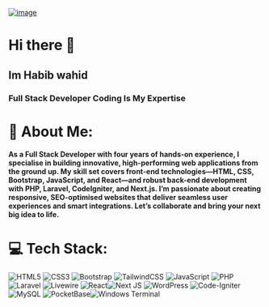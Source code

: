 [![image](https://github.com/user-attachments/assets/e647034a-3904-4a97-aaba-f96023b0151c)](https://media4.giphy.com/media/v1.Y2lkPTc5MGI3NjExZGQ4anJ2Zm1tOHc5dTVtaXB5a2w2cnc2NDNhYTNvZmloZXRlcHFheiZlcD12MV9pbnRlcm5hbF9naWZfYnlfaWQmY3Q9Zw/bGgsc5mWoryfgKBx1u/giphy.gif)

# Hi there 👋
## Im Habib wahid 
### Full Stack Developer Coding Is My Expertise

# 💫 About Me:
#### As a Full Stack Developer with four years of hands-on experience, I specialise in building innovative, high-performing web applications from the ground up. My skill set covers front-end technologies—HTML, CSS, Bootstrap, JavaScript, and React—and robust back-end development with PHP, Laravel, CodeIgniter, and Next.js. I’m passionate about creating responsive, SEO-optimised websites that deliver seamless user experiences and smart integrations. Let’s collaborate and bring your next big idea to life.





# 💻 Tech Stack:
 ![HTML5](https://img.shields.io/badge/html5-%23E34F26.svg?style=for-the-badge&logo=html5&logoColor=white) ![CSS3](https://img.shields.io/badge/css3-%231572B6.svg?style=for-the-badge&logo=css3&logoColor=white) ![Bootstrap](https://img.shields.io/badge/bootstrap-%238511FA.svg?style=for-the-badge&logo=bootstrap&logoColor=white) ![TailwindCSS](https://img.shields.io/badge/tailwindcss-%2338B2AC.svg?style=for-the-badge&logo=tailwind-css&logoColor=white)  ![JavaScript](https://img.shields.io/badge/javascript-%23323330.svg?style=for-the-badge&logo=javascript&logoColor=%23F7DF1E) ![PHP](https://img.shields.io/badge/php-%23777BB4.svg?style=for-the-badge&logo=php&logoColor=white) ![Laravel](https://img.shields.io/badge/laravel-%23FF2D20.svg?style=for-the-badge&logo=laravel&logoColor=white) ![Livewire](https://img.shields.io/badge/livewire-%234e56a6.svg?style=for-the-badge&logo=livewire&logoColor=white) ![React](https://img.shields.io/badge/react-%2320232a.svg?style=for-the-badge&logo=react&logoColor=%2361DAFB)![Next JS](https://img.shields.io/badge/Next-black?style=for-the-badge&logo=next.js&logoColor=white) ![WordPress](https://img.shields.io/badge/WordPress-%23117AC9.svg?style=for-the-badge&logo=WordPress&logoColor=white) ![Code-Igniter](https://img.shields.io/badge/CodeIgniter-%23EF4223.svg?style=for-the-badge&logo=codeIgniter&logoColor=white)![MySQL](https://img.shields.io/badge/mysql-4479A1.svg?style=for-the-badge&logo=mysql&logoColor=white) ![PocketBase](https://img.shields.io/badge/pocketbase-%23b8dbe4.svg?style=for-the-badge&logo=Pocketbase&logoColor=black)![Windows Terminal](https://img.shields.io/badge/Windows%20Terminal-%234D4D4D.svg?style=for-the-badge&logo=windows-terminal&logoColor=white)

